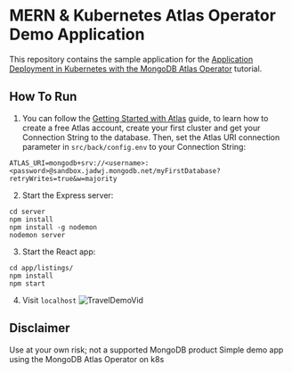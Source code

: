 # MERN & Kubernetes Atlas Operator Demo Application 

This repository contains the sample application for the [Application Deployment in Kubernetes with the MongoDB Atlas Operator](https://github.com/mongodb-developer/mern-k8s/blob/main/guide.md) tutorial.

## How To Run

1. You can follow the [Getting Started with Atlas](https://docs.atlas.mongodb.com/getting-started/) guide, to learn how to create a free Atlas account, create your first cluster and get your Connection String to the database. 
Then, set the Atlas URI connection parameter in `src/back/config.env` to your Connection String:
```
ATLAS_URI=mongodb+srv://<username>:<password>@sandbox.jadwj.mongodb.net/myFirstDatabase?retryWrites=true&w=majority
```

2. Start the Express server:
```
cd server
npm install
npm install -g nodemon
nodemon server
```

3. Start the React app:
```
cd app/listings/
npm install
npm start
```

4. Visit `localhost`
![TravelDemoVid](https://user-images.githubusercontent.com/54345140/178112503-5ad30e76-301b-4888-9f38-1a67bed8dc15.gif)

## Disclaimer

Use at your own risk; not a supported MongoDB product
Simple demo app using the MongoDB Atlas Operator on k8s
